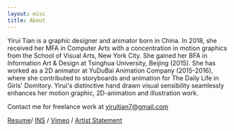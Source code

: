 ```yaml
---
layout: misc
title: About
---
```


Yirui Tian is a graphic designer and animator born in China. In 2018, she received her MFA in Computer Arts with a concentration in motion graphics from the School of Visual Arts, New York City. She gained her BFA in Information Art & Design at Tsinghua University, Beijing (2015). She has worked as a 2D animator at YuDuBai Animation Company (2015-2016), where she contributed to storyboards and animation for The Daily Life in Girls' Domitory. Yirui's distinctive hand drawn visual sensibility seamlessly enhances her motion graphic, 2D-animation and illustration work. 

Contact me for freelance work at [yiruitian7@gmail.com](mailto:yiruitian7@gmail.com)

[Resume](https://drive.google.com/file/d/1mek_VnzaXuDJfiXP5r4wXYLm9GeTFQsm/view?usp=sharing)/ [INS](https://www.instagram.com/yirui3751/) / [Vimeo](https://vimeo.com/user33173109) / [Artist Statement](artist_statement.html)

